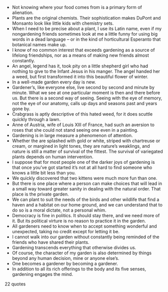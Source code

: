  - Not knowing where your food comes from is a primary form of alienation.
 - Plants are the original chemists. Their sophistication makes DuPont and Monsanto look like little kids with chemistry sets.
 - When I need to be precise about a plant, I use its Latin name, even if my nongardening friends sometimes look at me a little funny for using big words in a dead language – or in the kind of horticultural Esperanto that botanical names make up.
 - I know of no common interest that exceeds gardening as a source of lifelong friendships, nor as a means of making new friends almost constantly.
 - An angel, legend has it, took pity on a little shepherd girl who had nothing to give to the Infant Jesus in his manger. The angel handed her a weed, but first transformed it into this beautiful flower of winter.
 - In a well-made garden every day is new.
 - Gardener’s, like everyone else, live second by second and minute by minute. What we see at one particular moment is then and there before us. But there is a second way of seeing. Seeing with the eye of memory, not the eye of our anatomy, calls up days and seasons past and years gone by.
 - Crabgrass is aptly descriptive of this hated weed, for it does scuttle quickly through a lawn.
 - Anne of Austria, wife of Louis XIII of France, had such an aversion to roses that she could not stand seeing one even in a painting.
 - Gardening is in large measure a phenomenon of attention.
 - Whether the are splashed with gold or white, striped with chartreuse or cream, or margined in light tones, they are nature’s weaklings, and nature is still a matter of survival of the fittest. The survival of variegated plants depends on human intervention.
 - I suppose that for most people one of the darker joys of gardening is that once you’ve got started it’s not at all hard to find someone who knows a little bit less than you.
 - We quickly discovered that two kittens were much more fun than one.
 - But there is one place where a person can make choices that will lead in a small way toward greater sanity in dealing with the natural order. That place is the private garden.
 - We can plant to suit the needs of the birds and other wildlife that find a haven and a habitat on our home ground, and we can understand that to do so is a moral dictate, not a personal whim.
 - Democracy is fine in politics. It should stay there, and we need more of it. But its political virture is no reason to practice it in the garden.
 - All gardeners need to know when to accept something wonderful and unexpected, taking no credit except for letting it be.
 - I cannot walk into our garden without constantly being reminded of the friends who have shared their plants.
 - Gardening transcends everything that otherwise divides us.
 - Of course, the character of my garden is also determined by things beyond any human decision, mine or anyone else’s.
 - One becomes a gardener by becoming a gardener.
 - In addition to all its rich offerings to the body and its five senses, gardening engages the mind.

22 quotes